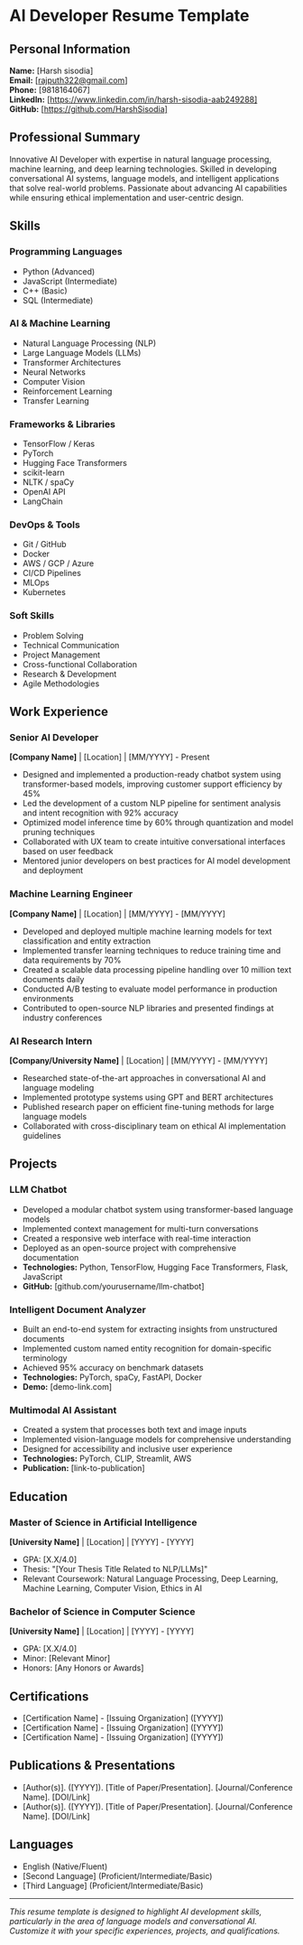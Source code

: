 # AI Developer Resume Template

## Personal Information
**Name:** [Harsh sisodia]  
**Email:** [rajputh322@gmail.com]  
**Phone:** [9818164067]  
**LinkedIn:** [https://www.linkedin.com/in/harsh-sisodia-aab249288]  
**GitHub:** [https://github.com/HarshSisodia]  


## Professional Summary
Innovative AI Developer with expertise in natural language processing, machine learning, and deep learning technologies. Skilled in developing conversational AI systems, language models, and intelligent applications that solve real-world problems. Passionate about advancing AI capabilities while ensuring ethical implementation and user-centric design.

## Skills

### Programming Languages
- Python (Advanced)
- JavaScript (Intermediate)
- C++ (Basic)
- SQL (Intermediate)

### AI & Machine Learning
- Natural Language Processing (NLP)
- Large Language Models (LLMs)
- Transformer Architectures
- Neural Networks
- Computer Vision
- Reinforcement Learning
- Transfer Learning

### Frameworks & Libraries
- TensorFlow / Keras
- PyTorch
- Hugging Face Transformers
- scikit-learn
- NLTK / spaCy
- OpenAI API
- LangChain

### DevOps & Tools
- Git / GitHub
- Docker
- AWS / GCP / Azure
- CI/CD Pipelines
- MLOps
- Kubernetes

### Soft Skills
- Problem Solving
- Technical Communication
- Project Management
- Cross-functional Collaboration
- Research & Development
- Agile Methodologies

## Work Experience

### Senior AI Developer
**[Company Name]** | [Location] | [MM/YYYY] - Present

- Designed and implemented a production-ready chatbot system using transformer-based models, improving customer support efficiency by 45%
- Led the development of a custom NLP pipeline for sentiment analysis and intent recognition with 92% accuracy
- Optimized model inference time by 60% through quantization and model pruning techniques
- Collaborated with UX team to create intuitive conversational interfaces based on user feedback
- Mentored junior developers on best practices for AI model development and deployment

### Machine Learning Engineer
**[Company Name]** | [Location] | [MM/YYYY] - [MM/YYYY]

- Developed and deployed multiple machine learning models for text classification and entity extraction
- Implemented transfer learning techniques to reduce training time and data requirements by 70%
- Created a scalable data processing pipeline handling over 10 million text documents daily
- Conducted A/B testing to evaluate model performance in production environments
- Contributed to open-source NLP libraries and presented findings at industry conferences

### AI Research Intern
**[Company/University Name]** | [Location] | [MM/YYYY] - [MM/YYYY]

- Researched state-of-the-art approaches in conversational AI and language modeling
- Implemented prototype systems using GPT and BERT architectures
- Published research paper on efficient fine-tuning methods for large language models
- Collaborated with cross-disciplinary team on ethical AI implementation guidelines

## Projects

### LLM Chatbot
- Developed a modular chatbot system using transformer-based language models
- Implemented context management for multi-turn conversations
- Created a responsive web interface with real-time interaction
- Deployed as an open-source project with comprehensive documentation
- **Technologies:** Python, TensorFlow, Hugging Face Transformers, Flask, JavaScript
- **GitHub:** [github.com/yourusername/llm-chatbot]

### Intelligent Document Analyzer
- Built an end-to-end system for extracting insights from unstructured documents
- Implemented custom named entity recognition for domain-specific terminology
- Achieved 95% accuracy on benchmark datasets
- **Technologies:** PyTorch, spaCy, FastAPI, Docker
- **Demo:** [demo-link.com]

### Multimodal AI Assistant
- Created a system that processes both text and image inputs
- Implemented vision-language models for comprehensive understanding
- Designed for accessibility and inclusive user experience
- **Technologies:** PyTorch, CLIP, Streamlit, AWS
- **Publication:** [link-to-publication]

## Education

### Master of Science in Artificial Intelligence
**[University Name]** | [Location] | [YYYY] - [YYYY]
- GPA: [X.X/4.0]
- Thesis: "[Your Thesis Title Related to NLP/LLMs]"
- Relevant Coursework: Natural Language Processing, Deep Learning, Machine Learning, Computer Vision, Ethics in AI

### Bachelor of Science in Computer Science
**[University Name]** | [Location] | [YYYY] - [YYYY]
- GPA: [X.X/4.0]
- Minor: [Relevant Minor]
- Honors: [Any Honors or Awards]

## Certifications
- [Certification Name] - [Issuing Organization] ([YYYY])
- [Certification Name] - [Issuing Organization] ([YYYY])
- [Certification Name] - [Issuing Organization] ([YYYY])

## Publications & Presentations
- [Author(s)]. ([YYYY]). [Title of Paper/Presentation]. [Journal/Conference Name]. [DOI/Link]
- [Author(s)]. ([YYYY]). [Title of Paper/Presentation]. [Journal/Conference Name]. [DOI/Link]

## Languages
- English (Native/Fluent)
- [Second Language] (Proficient/Intermediate/Basic)
- [Third Language] (Proficient/Intermediate/Basic)

---

*This resume template is designed to highlight AI development skills, particularly in the area of language models and conversational AI. Customize it with your specific experiences, projects, and qualifications.*
